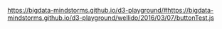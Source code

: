 
https://bigdata-mindstorms.github.io/d3-playground/#https://bigdata-mindstorms.github.io/d3-playground/wellido/2016/03/07/buttonTest.js
